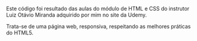 Este código foi resultado das aulas do módulo de HTML e CSS do instrutor Luiz Otávio Miranda adquirido por mim no site da Udemy.

Trata-se de uma página web, responsiva, respeitando as melhores práticas do HTML5.
